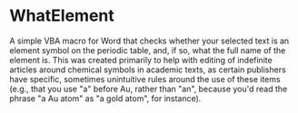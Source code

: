 # WhatElement

A simple VBA macro for Word that checks whether your selected text is an element symbol on the periodic table, and, if so, what the full name of the element is. This was created primarily to help with editing of indefinite articles around chemical symbols in academic texts, as certain publishers have specific, sometimes unintuitive rules around the use of these items (e.g., that you use "a" before Au, rather than "an", because you'd read the phrase "a Au atom" as "a gold atom", for instance).
